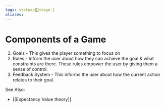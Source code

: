 ```yaml
---
tags: status/1️⃣stage-1 
aliases:
---
```


# Components of a Game
  1. Goals - This gives the player something to focus on
  2. Rules - Inform the user about how they can achieve the goal & what constraints are there. These rules empower the user by giving them a sense of control.
  3. Feedback System - This informs the user about how the current action relates to their goal.

See Also:
- [[Expectancy Value theory]]

